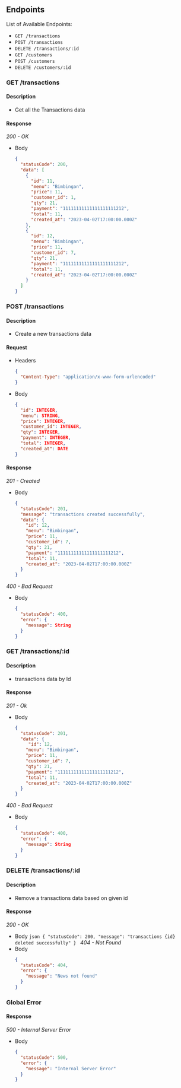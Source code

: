 ## Endpoints

List of Available Endpoints:

- `GET /transactions`
- `POST /transactions`
- `DELETE /transactions/:id`
- `GET /customers`
- `POST /customers`
- `DELETE /customers/:id`

### GET /transactions

#### Description

- Get all the Transactions data

#### Response

_200 - OK_

- Body
  ```json
  {
    "statusCode": 200,
    "data": [
      {
        "id": 11,
        "menu": "Bimbingan",
        "price": 11,
        "customer_id": 1,
        "qty": 21,
        "payment": "11111111111111111111212",
        "total": 11,
        "created_at": "2023-04-02T17:00:00.000Z"
      },
      {
        "id": 12,
        "menu": "Bimbingan",
        "price": 11,
        "customer_id": 7,
        "qty": 21,
        "payment": "11111111111111111111212",
        "total": 11,
        "created_at": "2023-04-02T17:00:00.000Z"
      }
    ]
  }
  ```

### POST /transactions

#### Description

- Create a new transactions data

#### Request

- Headers
  ```json
  {
    "Content-Type": "application/x-www-form-urlencoded"
  }
  ```
- Body
  ```json
  {
    "id": INTEGER,
    "menu": STRING,
    "price": INTEGER,
    "customer_id": INTEGER,
    "qty": INTEGER,
    "payment": INTEGER,
    "total": INTEGER,
    "created_at": DATE
  }
  ```

#### Response

_201 - Created_

- Body
  ```json
  {
    "statusCode": 201,
    "message": "transactions created successfully",
    "data": {
      "id": 12,
      "menu": "Bimbingan",
      "price": 11,
      "customer_id": 7,
      "qty": 21,
      "payment": "11111111111111111111212",
      "total": 11,
      "created_at": "2023-04-02T17:00:00.000Z"
    }
  }
  ```

_400 - Bad Request_

- Body
  ```json
  {
    "statusCode": 400,
    "error": {
      "message": String
    }
  }
  ```

### GET /transactions/:id

#### Description

- transactions data by Id

#### Response

_201 - Ok_

- Body
  ```json
  {
    "statusCode": 201,
    "data": {
       "id": 12,
      "menu": "Bimbingan",
      "price": 11,
      "customer_id": 7,
      "qty": 21,
      "payment": "11111111111111111111212",
      "total": 11,
      "created_at": "2023-04-02T17:00:00.000Z"
    }
  }
  ```

_400 - Bad Request_

- Body
  ```json
  {
    "statusCode": 400,
    "error": {
      "message": String
    }
  }
  ```

### DELETE /transactions/:id

#### Description

- Remove a transactions data based on given id

#### Response

_200 - OK_

- Body
  `json { "statusCode": 200, "message": "transactions {id} deleted successfully" } `
  _404 - Not Found_
- Body
  ```json
  {
    "statusCode": 404,
    "error": {
      "message": "News not found"
    }
  }
  ```

### Global Error

#### Response

_500 - Internal Server Error_

- Body
  ```json
  {
    "statusCode": 500,
    "error": {
      "message": "Internal Server Error"
    }
  }
  ```
